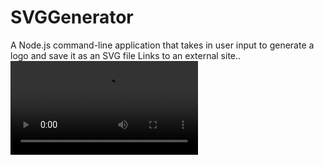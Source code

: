 # SVGGenerator
A Node.js command-line application that takes in user input to generate a logo and save it as an SVG file Links to an external site..
<video controls src="lib/media/23.06.2024_21.34.17_REC.mp4" title="Title"></video>
